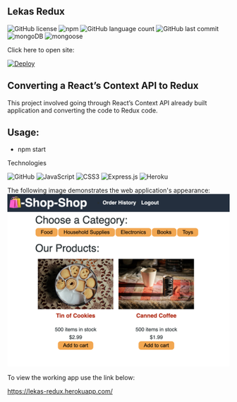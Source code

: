 ## Lekas Redux

![GitHub license](https://img.shields.io/badge/license-MIT-blue.svg)
![npm](https://img.shields.io/npm/v/npm?color=orange&logo=npm)
![GitHub language count](https://img.shields.io/github/languages/count/elmir123/lekas-redux?color=green)
![GitHub last commit](https://img.shields.io/github/last-commit/elmir123/lekas-redux?color=orange)
![mongoDB](https://img.shields.io/badge/mongoDB-DB-green)
![mongoose](https://img.shields.io/badge/mongoose-DB-green")

Click here to open site:

[![Deploy](https://www.herokucdn.com/deploy/button.svg)](https://lekas-redux.herokuapp.com/)

## Converting a React’s Context API to Redux

This project involved going through React’s Context API already built application and converting the code to Redux code.

## Usage:
- npm start

Technologies

<p>
<img alt="GitHub" src="https://img.shields.io/badge/github-%23121011.svg?&style=for-the-badge&logo=github&logoColor=white"/>
<img alt="JavaScript" src="https://img.shields.io/badge/javascript-%23323330.svg?&style=for-the-badge&logo=javascript&logoColor=%23F7DF1E"/>
<img alt="CSS3" src="https://img.shields.io/badge/css3-%231572B6.svg?&style=for-the-badge&logo=css3&logoColor=white"/>
<img alt="Express.js" src="https://img.shields.io/badge/express.js-%23404d59.svg?&style=for-the-badge"/>
<img alt="Heroku" src="https://img.shields.io/badge/heroku-%23430098.svg?&style=for-the-badge&logo=heroku&logoColor=white"/>

</p>

The following image demonstrates the web application's appearance:
![Lekas Redux Tracker.](./assets/images/screen-lekas-redex.png)


To view the working app use the link below:

https://lekas-redux.herokuapp.com/

